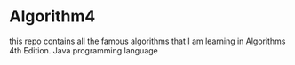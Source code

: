 # Algorithm4
this repo contains all the famous algorithms that I am learning in Algorithms 4th Edition.
Java programming language
